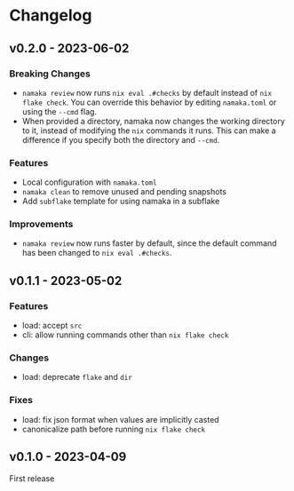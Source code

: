 # Changelog

## v0.2.0 - 2023-06-02

### Breaking Changes

- `namaka review` now runs `nix eval .#checks` by default instead of `nix flake check`.
  You can override this behavior by editing `namaka.toml` or using the `--cmd` flag.
- When provided a directory, namaka now changes the working directory to it,
  instead of modifying the `nix` commands it runs.
  This can make a difference if you specify both the directory and `--cmd`.

### Features

- Local configuration with `namaka.toml`
- `namaka clean` to remove unused and pending snapshots
- Add `subflake` template for using namaka in a subflake

### Improvements

- `namaka review` now runs faster by default,
  since the default command has been changed to `nix eval .#checks`.

## v0.1.1 - 2023-05-02

### Features

- load: accept `src`
- cli: allow running commands other than `nix flake check`

### Changes

- load: deprecate `flake` and `dir`

### Fixes

- load: fix json format when values are implicitly casted
- canonicalize path before running `nix flake check`

## v0.1.0 - 2023-04-09

First release
